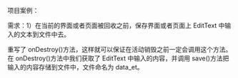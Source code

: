 项目案例：

需求：1）在当前的界面或者页面被回收之前，保存界面或者页面上 EditText 中输入的文本到文件中去。

  重写了 onDestroy()方法，这样就可以保证在活动销毁之前一定会调用这个方法。在 onDestroy()方法中我们获取了 EditText 中输入的内容，并调用 save()方法把输入的内容存储到文件中，文件命名为 data_et。